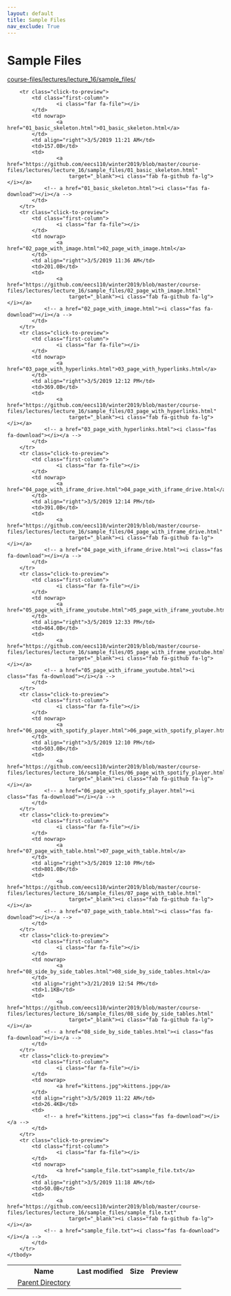 ```yaml
---
layout: default
title: Sample Files
nav_exclude: True
---
```


# Sample Files

[course-files/lectures/lecture_16/sample_files/](.)

<table class="tbl-files">
    <tbody>
        <tr>
            <th valign="top"></th>
            <th>Name</th>
            <th>Last modified</th>
            <th>Size</th>
            <th>Preview</th>
        </tr>
        <tr>
            <td valign="top">
                <i class="fa fa-folder-open"></i>
            </td>
            <td><a href="../">Parent Directory</a></td>
            <td>&nbsp;</td>
            <td>&nbsp;</td>
            <td>&nbsp;</td>
        </tr>

        <tr class="click-to-preview">
            <td class="first-column">
                    <i class="far fa-file"></i>
            </td>
            <td nowrap>
                    <a href="01_basic_skeleton.html">01_basic_skeleton.html</a>
            </td>
            <td align="right">3/5/2019 11:21 AM</td>
            <td>157.0B</td>
            <td>
                    <a href="https://github.com/eecs110/winter2019/blob/master/course-files/lectures/lecture_16/sample_files/01_basic_skeleton.html" 
                        target="_blank"><i class="fab fa-github fa-lg"></i></a>
                <!-- a href="01_basic_skeleton.html"><i class="fas fa-download"></i></a -->
            </td>
        </tr>
        <tr class="click-to-preview">
            <td class="first-column">
                    <i class="far fa-file"></i>
            </td>
            <td nowrap>
                    <a href="02_page_with_image.html">02_page_with_image.html</a>
            </td>
            <td align="right">3/5/2019 11:36 AM</td>
            <td>201.0B</td>
            <td>
                    <a href="https://github.com/eecs110/winter2019/blob/master/course-files/lectures/lecture_16/sample_files/02_page_with_image.html" 
                        target="_blank"><i class="fab fa-github fa-lg"></i></a>
                <!-- a href="02_page_with_image.html"><i class="fas fa-download"></i></a -->
            </td>
        </tr>
        <tr class="click-to-preview">
            <td class="first-column">
                    <i class="far fa-file"></i>
            </td>
            <td nowrap>
                    <a href="03_page_with_hyperlinks.html">03_page_with_hyperlinks.html</a>
            </td>
            <td align="right">3/5/2019 12:12 PM</td>
            <td>369.0B</td>
            <td>
                    <a href="https://github.com/eecs110/winter2019/blob/master/course-files/lectures/lecture_16/sample_files/03_page_with_hyperlinks.html" 
                        target="_blank"><i class="fab fa-github fa-lg"></i></a>
                <!-- a href="03_page_with_hyperlinks.html"><i class="fas fa-download"></i></a -->
            </td>
        </tr>
        <tr class="click-to-preview">
            <td class="first-column">
                    <i class="far fa-file"></i>
            </td>
            <td nowrap>
                    <a href="04_page_with_iframe_drive.html">04_page_with_iframe_drive.html</a>
            </td>
            <td align="right">3/5/2019 12:14 PM</td>
            <td>391.0B</td>
            <td>
                    <a href="https://github.com/eecs110/winter2019/blob/master/course-files/lectures/lecture_16/sample_files/04_page_with_iframe_drive.html" 
                        target="_blank"><i class="fab fa-github fa-lg"></i></a>
                <!-- a href="04_page_with_iframe_drive.html"><i class="fas fa-download"></i></a -->
            </td>
        </tr>
        <tr class="click-to-preview">
            <td class="first-column">
                    <i class="far fa-file"></i>
            </td>
            <td nowrap>
                    <a href="05_page_with_iframe_youtube.html">05_page_with_iframe_youtube.html</a>
            </td>
            <td align="right">3/5/2019 12:33 PM</td>
            <td>464.0B</td>
            <td>
                    <a href="https://github.com/eecs110/winter2019/blob/master/course-files/lectures/lecture_16/sample_files/05_page_with_iframe_youtube.html" 
                        target="_blank"><i class="fab fa-github fa-lg"></i></a>
                <!-- a href="05_page_with_iframe_youtube.html"><i class="fas fa-download"></i></a -->
            </td>
        </tr>
        <tr class="click-to-preview">
            <td class="first-column">
                    <i class="far fa-file"></i>
            </td>
            <td nowrap>
                    <a href="06_page_with_spotify_player.html">06_page_with_spotify_player.html</a>
            </td>
            <td align="right">3/5/2019 12:10 PM</td>
            <td>503.0B</td>
            <td>
                    <a href="https://github.com/eecs110/winter2019/blob/master/course-files/lectures/lecture_16/sample_files/06_page_with_spotify_player.html" 
                        target="_blank"><i class="fab fa-github fa-lg"></i></a>
                <!-- a href="06_page_with_spotify_player.html"><i class="fas fa-download"></i></a -->
            </td>
        </tr>
        <tr class="click-to-preview">
            <td class="first-column">
                    <i class="far fa-file"></i>
            </td>
            <td nowrap>
                    <a href="07_page_with_table.html">07_page_with_table.html</a>
            </td>
            <td align="right">3/5/2019 12:10 PM</td>
            <td>801.0B</td>
            <td>
                    <a href="https://github.com/eecs110/winter2019/blob/master/course-files/lectures/lecture_16/sample_files/07_page_with_table.html" 
                        target="_blank"><i class="fab fa-github fa-lg"></i></a>
                <!-- a href="07_page_with_table.html"><i class="fas fa-download"></i></a -->
            </td>
        </tr>
        <tr class="click-to-preview">
            <td class="first-column">
                    <i class="far fa-file"></i>
            </td>
            <td nowrap>
                    <a href="08_side_by_side_tables.html">08_side_by_side_tables.html</a>
            </td>
            <td align="right">3/21/2019 12:54 PM</td>
            <td>1.1KB</td>
            <td>
                    <a href="https://github.com/eecs110/winter2019/blob/master/course-files/lectures/lecture_16/sample_files/08_side_by_side_tables.html" 
                        target="_blank"><i class="fab fa-github fa-lg"></i></a>
                <!-- a href="08_side_by_side_tables.html"><i class="fas fa-download"></i></a -->
            </td>
        </tr>
        <tr class="click-to-preview">
            <td class="first-column">
                    <i class="far fa-file"></i>
            </td>
            <td nowrap>
                    <a href="kittens.jpg">kittens.jpg</a>
            </td>
            <td align="right">3/5/2019 11:22 AM</td>
            <td>26.4KB</td>
            <td>
                <!-- a href="kittens.jpg"><i class="fas fa-download"></i></a -->
            </td>
        </tr>
        <tr class="click-to-preview">
            <td class="first-column">
                    <i class="far fa-file"></i>
            </td>
            <td nowrap>
                    <a href="sample_file.txt">sample_file.txt</a>
            </td>
            <td align="right">3/5/2019 11:18 AM</td>
            <td>50.0B</td>
            <td>
                    <a href="https://github.com/eecs110/winter2019/blob/master/course-files/lectures/lecture_16/sample_files/sample_file.txt" 
                        target="_blank"><i class="fab fa-github fa-lg"></i></a>
                <!-- a href="sample_file.txt"><i class="fas fa-download"></i></a -->
            </td>
        </tr>
    </tbody>
</table>

